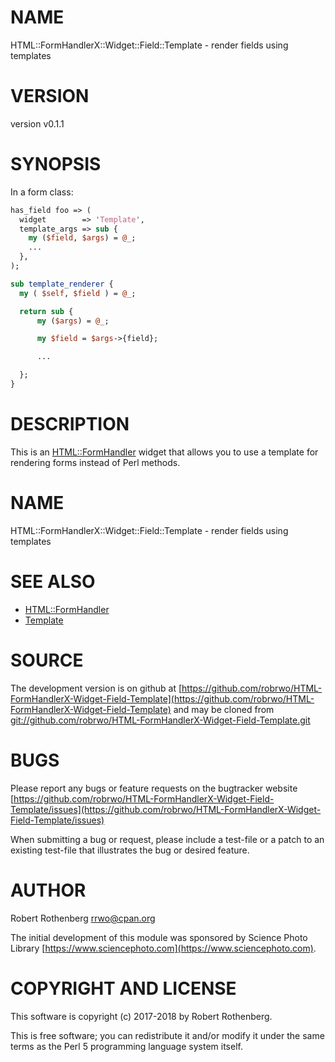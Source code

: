 # NAME

HTML::FormHandlerX::Widget::Field::Template - render fields using templates

# VERSION

version v0.1.1

# SYNOPSIS

In a form class:

```perl
has_field foo => (
  widget        => 'Template',
  template_args => sub {
    my ($field, $args) = @_;
    ...
  },
);

sub template_renderer {
  my ( $self, $field ) = @_;

  return sub {
      my ($args) = @_;

      my $field = $args->{field};

      ...

  };
}
```

# DESCRIPTION

This is an [HTML::FormHandler](https://metacpan.org/pod/HTML::FormHandler) widget that allows you to use a
template for rendering forms instead of Perl methods.

# NAME

HTML::FormHandlerX::Widget::Field::Template - render fields using templates

# SEE ALSO

- [HTML::FormHandler](https://metacpan.org/pod/HTML::FormHandler)
- [Template](https://metacpan.org/pod/Template)

# SOURCE

The development version is on github at [https://github.com/robrwo/HTML-FormHandlerX-Widget-Field-Template](https://github.com/robrwo/HTML-FormHandlerX-Widget-Field-Template)
and may be cloned from [git://github.com/robrwo/HTML-FormHandlerX-Widget-Field-Template.git](git://github.com/robrwo/HTML-FormHandlerX-Widget-Field-Template.git)

# BUGS

Please report any bugs or feature requests on the bugtracker website
[https://github.com/robrwo/HTML-FormHandlerX-Widget-Field-Template/issues](https://github.com/robrwo/HTML-FormHandlerX-Widget-Field-Template/issues)

When submitting a bug or request, please include a test-file or a
patch to an existing test-file that illustrates the bug or desired
feature.

# AUTHOR

Robert Rothenberg <rrwo@cpan.org>

The initial development of this module was sponsored by Science Photo
Library [https://www.sciencephoto.com](https://www.sciencephoto.com).

# COPYRIGHT AND LICENSE

This software is copyright (c) 2017-2018 by Robert Rothenberg.

This is free software; you can redistribute it and/or modify it under
the same terms as the Perl 5 programming language system itself.
